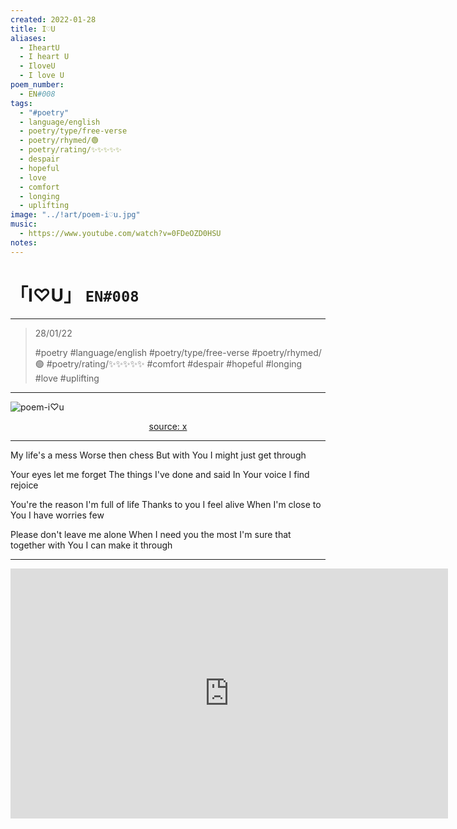 ```yaml
---
created: 2022-01-28
title: I♡U
aliases:
  - IheartU
  - I heart U
  - IloveU
  - I love U
poem_number:
  - EN#008
tags:
  - "#poetry"
  - language/english
  - poetry/type/free-verse
  - poetry/rhymed/🟢
  - poetry/rating/✨✨✨✨✨
  - despair
  - hopeful
  - love
  - comfort
  - longing
  - uplifting
image: "../!art/poem-i♡u.jpg"
music:
  - https://www.youtube.com/watch?v=0FDeOZD0HSU
notes:
---
```

# 「I♡U」 `EN#008`

---

> 28/01/22
> 
> #poetry 
> #language/english 
> #poetry/type/free-verse 
> #poetry/rhymed/🟢 
> #poetry/rating/✨✨✨✨✨ 
> #comfort #despair #hopeful #longing #love #uplifting 

---

![poem-i♡u](../!art/poem-i♡u.jpg)


<center class="img_caption"><a href="https://x.com/yoneyamai/status/1406604378170032147" class="source-link">source: x</a></center>

---

My life's a mess
Worse then chess
But with You
I might just get through

Your eyes let me forget
The things I've done and said
In Your voice
I find rejoice

You're the reason I'm full of life
Thanks to you I feel alive
When I'm close to You
I have worries few

Please don't leave me alone
When I need you the most
I'm sure that together with You
I can make it through

---

<iframe width="700" height="400" src="https://www.youtube-nocookie.com/embed/0FDeOZD0HSU" title="YouTube video player" frameborder="0" allow="accelerometer; autoplay; clipboard-write; encrypted-media; gyroscope; picture-in-picture; web-share" allowfullscreen></iframe>